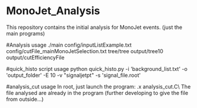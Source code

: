 # MonoJet_Analysis
This repository contains the initial analysis for MonoJet events. (just the main programs)

#Analysis usage
./main config/inputListExample.txt config/cutFile_mainMonoJetSelection.txt tree/tree output/tree10 output/cutEfficiencyFile

#quick_histo script usage
python quick_histo.py -i 'background_list.txt' -o 'output_folder' -E 10 -v "signaljetpt" -s 'signal_file.root'

#analysis_cut usage
In root, just launch the program: .x analysis_cut.C\\
The file analysed are already in the program (further developing to give the file from outside...)
